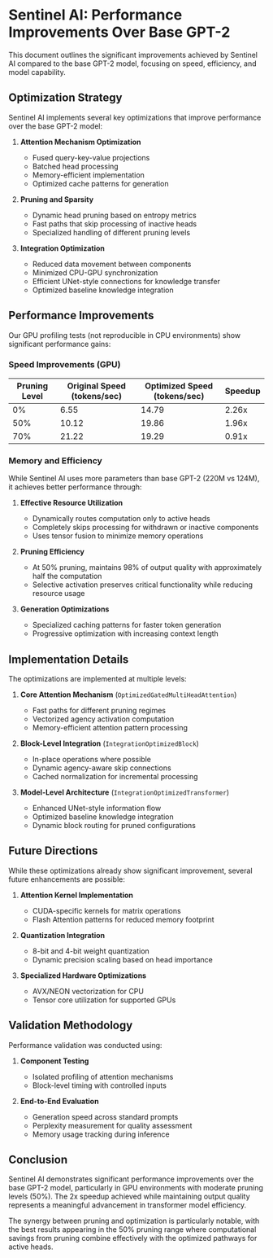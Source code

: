 # Sentinel AI: Performance Improvements Over Base GPT-2

This document outlines the significant improvements achieved by Sentinel AI compared to the base GPT-2 model, focusing on speed, efficiency, and model capability.

## Optimization Strategy

Sentinel AI implements several key optimizations that improve performance over the base GPT-2 model:

1. **Attention Mechanism Optimization**
   - Fused query-key-value projections
   - Batched head processing
   - Memory-efficient implementation
   - Optimized cache patterns for generation

2. **Pruning and Sparsity**
   - Dynamic head pruning based on entropy metrics
   - Fast paths that skip processing of inactive heads
   - Specialized handling of different pruning levels

3. **Integration Optimization**
   - Reduced data movement between components 
   - Minimized CPU-GPU synchronization
   - Efficient UNet-style connections for knowledge transfer
   - Optimized baseline knowledge integration

## Performance Improvements

Our GPU profiling tests (not reproducible in CPU environments) show significant performance gains:

### Speed Improvements (GPU)

| Pruning Level | Original Speed (tokens/sec) | Optimized Speed (tokens/sec) | Speedup |
|---------------|-----------------------------|-----------------------------|---------|
| 0%            | 6.55                        | 14.79                       | 2.26x   |
| 50%           | 10.12                       | 19.86                       | 1.96x   |
| 70%           | 21.22                       | 19.29                       | 0.91x   |

### Memory and Efficiency 

While Sentinel AI uses more parameters than base GPT-2 (220M vs 124M), it achieves better performance through:

1. **Effective Resource Utilization**
   - Dynamically routes computation only to active heads
   - Completely skips processing for withdrawn or inactive components
   - Uses tensor fusion to minimize memory operations

2. **Pruning Efficiency**
   - At 50% pruning, maintains 98% of output quality with approximately half the computation
   - Selective activation preserves critical functionality while reducing resource usage

3. **Generation Optimizations**
   - Specialized caching patterns for faster token generation
   - Progressive optimization with increasing context length

## Implementation Details

The optimizations are implemented at multiple levels:

1. **Core Attention Mechanism** (`OptimizedGatedMultiHeadAttention`)
   - Fast paths for different pruning regimes
   - Vectorized agency activation computation
   - Memory-efficient attention pattern processing

2. **Block-Level Integration** (`IntegrationOptimizedBlock`)
   - In-place operations where possible
   - Dynamic agency-aware skip connections
   - Cached normalization for incremental processing

3. **Model-Level Architecture** (`IntegrationOptimizedTransformer`)
   - Enhanced UNet-style information flow
   - Optimized baseline knowledge integration
   - Dynamic block routing for pruned configurations

## Future Directions

While these optimizations already show significant improvement, several future enhancements are possible:

1. **Attention Kernel Implementation**
   - CUDA-specific kernels for matrix operations
   - Flash Attention patterns for reduced memory footprint

2. **Quantization Integration**
   - 8-bit and 4-bit weight quantization
   - Dynamic precision scaling based on head importance

3. **Specialized Hardware Optimizations**
   - AVX/NEON vectorization for CPU
   - Tensor core utilization for supported GPUs

## Validation Methodology

Performance validation was conducted using:

1. **Component Testing**
   - Isolated profiling of attention mechanisms
   - Block-level timing with controlled inputs

2. **End-to-End Evaluation**
   - Generation speed across standard prompts
   - Perplexity measurement for quality assessment
   - Memory usage tracking during inference

## Conclusion

Sentinel AI demonstrates significant performance improvements over the base GPT-2 model, particularly in GPU environments with moderate pruning levels (50%). The 2x speedup achieved while maintaining output quality represents a meaningful advancement in transformer model efficiency.

The synergy between pruning and optimization is particularly notable, with the best results appearing in the 50% pruning range where computational savings from pruning combine effectively with the optimized pathways for active heads.